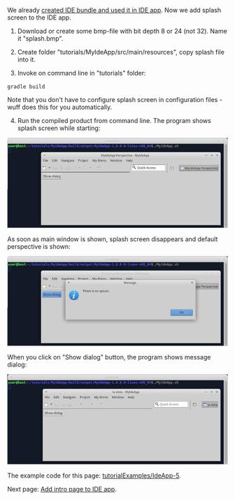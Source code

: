 We already [created IDE bundle and used it in IDE app](Create-IDE-bundle-and-use-it-in-IDE-app). Now we add splash screen to the IDE app.

1. Download or create some bmp-file with bit depth 8 or 24 (not 32). Name it "splash.bmp".

2. Create folder "tutorials/MyIdeApp/src/main/resources", copy splash file into it.

3. Invoke on command line in "tutorials" folder:

  ```shell
  gradle build
  ```

  Note that you don't have to configure splash screen in configuration files - wuff does this for you automatically.
  
4. Run the compiled product from command line. The program shows splash screen while starting:

  ![IdeApp-5-run-1](images/IdeApp-5-run-1.png "IdeApp-5-run-1")
   
  As soon as main window is shown, splash screen disappears and default perspective is shown:

  ![IdeApp-5-run-2](images/IdeApp-5-run-2.png "IdeApp-5-run-2")

  When you click on "Show dialog" button, the program shows message dialog:

  ![IdeApp-5-run-3](images/IdeApp-5-run-3.png "IdeApp-5-run-3")

The example code for this page: [tutorialExamples/IdeApp-5](../tree/master/tutorialExamples/IdeApp-5).

Next page: [Add intro page to IDE app](Add-intro-page-to-IDE-app).